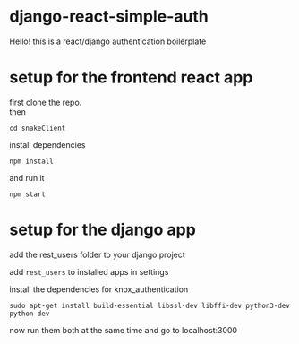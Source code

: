 # django-react-simple-auth

Hello! 
this is a react/django authentication boilerplate

# setup for the frontend react app

first clone the repo.  
then  

`cd snakeClient`

install dependencies 

`npm install`

and run it 

`npm start`

# setup for the django app

add the rest_users folder to your django project 

add `rest_users` to installed apps in settings 

install the dependencies for knox_authentication 

`sudo apt-get install build-essential libssl-dev libffi-dev python3-dev python-dev`

now run them both at the same time and go to localhost:3000
